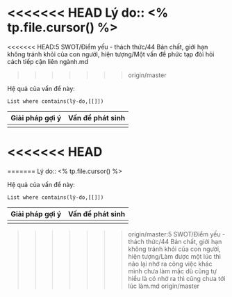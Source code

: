 <<<<<<< HEAD
Lý do:: <% tp.file.cursor() %>
=======
<<<<<<< HEAD:5 SWOT/Điểm yếu - thách thức/44 Bản chất, giới hạn không tránh khỏi của con người, hiện tượng/Một vấn đề phức tạp đòi hỏi cách tiếp cận liên ngành.md
>>>>>>> origin/master

Hệ quả của vấn đề này:
```dataview
List where contains(lý-do,[[]])
```

| Giải pháp gợi ý | Vấn đề phát sinh |
| --------------- | ---------------- |
|                 |                  |


<<<<<<< HEAD
=======
=======
Lý do:: <% tp.file.cursor() %>

Hệ quả của vấn đề này:
```dataview
List where contains(lý-do,[[]])
```

| Giải pháp gợi ý | Vấn đề phát sinh |
| --------------- | ---------------- |
|                 |                  |


>>>>>>> origin/master:5 SWOT/Điểm yếu - thách thức/44 Bản chất, giới hạn không tránh khỏi của con người, hiện tượng/Làm được một lúc thì não lại nhớ ra công việc khác mình chưa làm mặc dù cũng tự hiểu là có nhớ ra thì cũng chưa tới lúc làm.md
>>>>>>> origin/master
